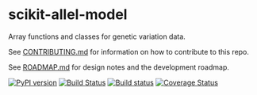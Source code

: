 # scikit-allel-model

Array functions and classes for genetic variation data.

See [CONTRIBUTING.md](CONTRIBUTING.md) for information on how to contribute to this 
repo.

See [ROADMAP.md](ROADMAP.md) for design notes and the development roadmap.

[![PyPI version](https://badge.fury.io/py/scikit-allel-model.svg)](https://badge.fury.io/py/scikit-allel-model)
[![Build Status](https://travis-ci.org/scikit-allel/scikit-allel-model.svg?branch=master)](https://travis-ci.org/scikit-allel/scikit-allel-model)
[![Build status](https://ci.appveyor.com/api/projects/status/8yld0akrlsl7oeot?svg=true)](https://ci.appveyor.com/project/alimanfoo/scikit-allel-model)
[![Coverage Status](https://coveralls.io/repos/github/scikit-allel/scikit-allel-model/badge.svg?branch=master)](https://coveralls.io/github/scikit-allel/scikit-allel-model?branch=master)

